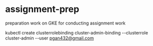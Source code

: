 # assignment-prep
preparation work on GKE for conducting assignment work


kubectl create clusterrolebinding cluster-admin-binding --clusterrole cluster-admin --user pgan432@gmail.com
